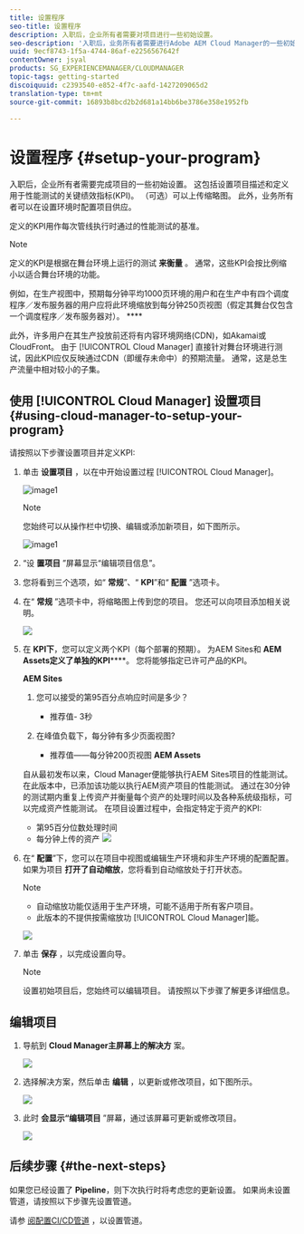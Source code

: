 ```yaml
---
title: 设置程序
seo-title: 设置程序
description: 入职后，企业所有者需要对项目进行一些初始设置。
seo-description: '入职后，业务所有者需要进行Adobe AEM Cloud Manager的一些初始设置。 这包括设置项目描述和定义用于性能测试的KPI。 '
uuid: 9ecf8743-1f5a-4744-86af-e2256567642f
contentOwner: jsyal
products: SG_EXPERIENCEMANAGER/CLOUDMANAGER
topic-tags: getting-started
discoiquuid: c2393540-e852-4f7c-aafd-1427209065d2
translation-type: tm+mt
source-git-commit: 16893b8bcd2b2d681a14bb6be3786e358e1952fb

---
```



# 设置程序 {#setup-your-program}

入职后，企业所有者需要完成项目的一些初始设置。 这包括设置项目描述和定义用于性能测试的关键绩效指标(KPI)。 （可选）可以上传缩略图。 此外，业务所有者可以在设置环境时配置项目供应。

定义的KPI用作每次管线执行时通过的性能测试的基准。

>[!NOTE]
>
>定义的KPI是根据在舞台环境上运行的测试 **来衡量** 。 通常，这些KPI会按比例缩小以适合舞台环境的功能。
>
>例如，在生产视图中，预期每分钟平均1000页环境的用户和在生产中有四个调度程序／发布服务器的用户应将此环境缩放到每分钟250页视图（假定其舞台仅包含一个调度程序／发布服务器对）。 ****
>
>此外，许多用户在其生产投放前还将有内容环境网络(CDN)，如Akamai或CloudFront。 由于 [!UICONTROL Cloud Manager] 直接针对舞台环境进行测试，因此KPI应仅反映通过CDN（即缓存未命中）的预期流量。 通常，这是总生产流量中相对较小的子集。

## 使用 [!UICONTROL Cloud Manager] 设置项目 {#using-cloud-manager-to-setup-your-program}

请按照以下步骤设置项目并定义KPI:

1. 单击 **设置项目** ，以在中开始设置过程 [!UICONTROL Cloud Manager]。

   ![image1](assets/set-up-program/setup1.png)

   >[!NOTE]
   > 您始终可以从操作栏中切换、编辑或添加新项目，如下图所示。

   ![image1](assets/set-up-program/setup2.png)


1. “设 **置项目** ”屏幕显示“编辑项目信息”。

1. 您将看到三个选项，如“ **常规**”、“ **KPI**”和“ **配置** ”选项卡。

1. 在“ **常规** ”选项卡中，将缩略图上传到您的项目。 您还可以向项目添加相关说明。

   ![](assets/Setup_Program-General.png)

1. 在 **KPI下**，您可以定义两个KPI（每个部署的预期）。 为AEM Sites和 **AEM Assets定义了单独的KPI******。 您将能够指定已许可产品的KPI。

   **AEM Sites**

   1. 您可以接受的第95百分点响应时间是多少？

      * 推荐值- 3秒
   1. 在峰值负载下，每分钟有多少页面视图?

      * 推荐值——每分钟200页视图
   **AEM Assets**

   自从最初发布以来，Cloud Manager便能够执行AEM Sites项目的性能测试。 在此版本中，已添加该功能以执行AEM资产项目的性能测试。 通过在30分钟的测试期内重复上传资产并衡量每个资产的处理时间以及各种系统级指标，可以完成资产性能测试。
在项目设置过程中，会指定特定于资产的KPI:

   * 第95百分位数处理时间
   * 每分钟上传的资产
   ![](assets/Setup_Program-KPIs.png)

1. 在“ **配置**”下，您可以在项目中视图或编辑生产环境和非生产环境的配置配置。 如果为项目 **打开了自动缩放**，您将看到自动缩放处于打开状态。

   >[!NOTE]
   >
   >* 自动缩放功能仅适用于生产环境，可能不适用于所有客户项目。
   >* 此版本的不提供按需缩放功 [!UICONTROL Cloud Manager]能。


   ![](assets/Setup_Program-Provisioning.png)

1. 单击 **保存** ，以完成设置向导。

   >[!NOTE]
   >
   >设置初始项目后，您始终可以编辑项目。 请按照以下步骤了解更多详细信息。

## 编辑项目

1. 导航到 **Cloud Manager主屏幕上的解决方** 案。

   ![](assets/SetUpProgram5.png)

1. 选择解决方案，然后单击 **编辑** ，以更新或修改项目，如下图所示。

   ![](assets/SetUpProgram6.png)

1. 此时 **会显示“编辑项目** ”屏幕，通过该屏幕可更新或修改项目。

   ![](assets/Editing_Program-screen3.png)

## 后续步骤 {#the-next-steps}

如果您已经设置了 **Pipeline**，则下次执行时将考虑您的更新设置。 如果尚未设置管道，请按照以下步骤先设置管道。

请参 [阅配置CI/CD管道](https://helpx.adobe.com/experience-manager/cloud-manager/using/configuring-pipeline.html) ，以设置管道。
